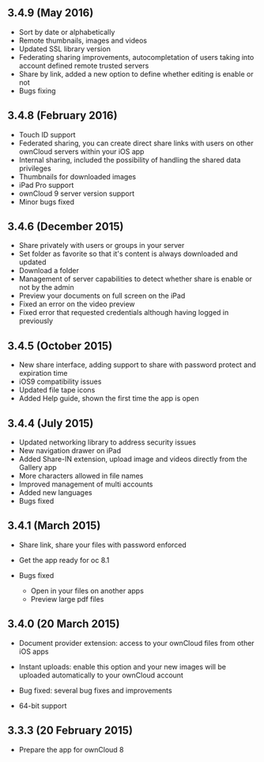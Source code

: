 ## 3.4.9 (May 2016)
- Sort by date or alphabetically
- Remote thumbnails, images and videos
- Updated SSL library version
- Federating sharing improvements, autocompletation of users taking into account defined remote trusted servers
- Share by link, added a new option to define whether editing is enable or not
- Bugs fixing

## 3.4.8 (February 2016)
- Touch ID support
- Federated sharing, you can create direct share links with users on other ownCloud servers within your iOS app
- Internal sharing, included the possibility of handling the shared data privileges
- Thumbnails for downloaded images
- iPad Pro support
- ownCloud 9 server version support
- Minor bugs fixed


## 3.4.6 (December 2015)

- Share privately with users or groups in your server
- Set folder as favorite so that it's content is always downloaded and updated
- Download a folder
- Management of server capabilities to detect whether share is enable or not by the admin
- Preview your documents on full screen on the iPad
- Fixed an error on the video preview
- Fixed error that requested credentials although having logged in previously


## 3.4.5 (October 2015)
- New share interface, adding support to share with password protect and expiration time
- iOS9 compatibility issues
- Updated file tape icons 
- Added Help guide, shown the first time the app is open

## 3.4.4 (July 2015)
- Updated networking library to address security issues
- New navigation drawer on iPad
- Added Share-IN extension, upload image and videos directly from the Gallery app
- More characters allowed in file names
- Improved management of multi accounts
- Added new languages
- Bugs fixed

## 3.4.1 (March 2015)
- Share link, share your files with password enforced
- Get the app ready for oc 8.1

- Bugs fixed
    + Open in your files on another apps
    + Preview large pdf files


## 3.4.0 (20 March 2015)

- Document provider extension: access to your ownCloud files from other iOS apps
- Instant uploads: enable this option and your new images will be uploaded automatically to your ownCloud account

- Bug fixed: several bug fixes and improvements
- 64-bit support


## 3.3.3 (20 February 2015)

- Prepare the app for ownCloud 8
